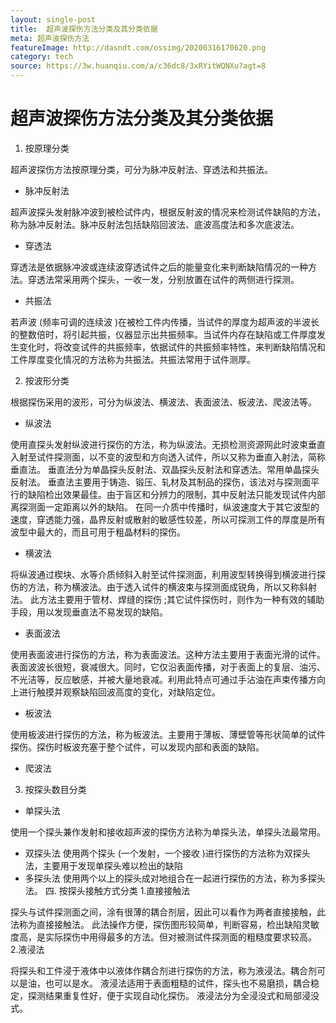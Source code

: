 ```yaml
---
layout: single-post
title:  超声波探伤方法分类及其分类依据
meta: 超声波探伤方法
featureImage: http://dasndt.com/ossimg/20200316170620.png
category: tech
source: https://3w.huanqiu.com/a/c36dc8/3xRYitWQNXu?agt=8
---
```


# 超声波探伤方法分类及其分类依据

1. 按原理分类

超声波探伤方法按原理分类，可分为脉冲反射法、穿透法和共振法。 

- 脉冲反射法

超声波探头发射脉冲波到被检试件内，根据反射波的情况来检测试件缺陷的方法，称为脉冲反射法。脉冲反射法包括缺陷回波法、底波高度法和多次底波法。 

- 穿透法

穿透法是依据脉冲波或连续波穿透试件之后的能量变化来判断缺陷情况的一种方法。穿透法常采用两个探头，一收一发，分别放置在试件的两侧进行探测。 

- 共振法

若声波 (频率可调的连续波 )在被检工件内传播，当试件的厚度为超声波的半波长的整数倍时，将引起共振，仪器显示出共振频率。当试件内存在缺陷或工件厚度发生变化时，将改变试件的共振频率，依据试件的共振频率特性，来判断缺陷情况和工件厚度变化情况的方法称为共振法。共振法常用于试件测厚。

2. 按波形分类

根据探伤采用的波形，可分为纵波法、横波法、表面波法、板波法、爬波法等。 

- 纵波法

使用直探头发射纵波进行探伤的方法，称为纵波法。无损检测资源网此时波束垂直入射至试件探测面，以不变的波型和方向透入试件，所以又称为垂直入射法，简称垂直法。
垂直法分为单晶探头反射法、双晶探头反射法和穿透法。常用单晶探头反射法。
垂直法主要用于铸造、锻压、轧材及其制品的探伤，该法对与探测面平行的缺陷检出效果最佳。由于盲区和分辨力的限制，其中反射法只能发现试件内部离探测面一定距离以外的缺陷。
在同一介质中传播时，纵波速度大于其它波型的速度，穿透能力强，晶界反射或散射的敏感性较差，所以可探测工件的厚度是所有波型中最大的，而且可用于粗晶材料的探伤。

- 横波法

将纵波通过楔块、水等介质倾斜入射至试件探测面，利用波型转换得到横波进行探伤的方法，称为横波法。由于透入试件的横波束与探测面成锐角，所以又称斜射法。
此方法主要用于管材、焊缝的探伤 ;其它试件探伤时，则作为一种有效的辅助手段，用以发现垂直法不易发现的缺陷。

- 表面波法

使用表面波进行探伤的方法，称为表面波法。这种方法主要用于表面光滑的试件。表面波波长很短，衰减很大。同时，它仅沿表面传播，对于表面上的复层、油污、不光洁等，反应敏感，并被大量地衰减。利用此特点可通过手沾油在声束传播方向上进行触摸并观察缺陷回波高度的变化，对缺陷定位。 

- 板波法

使用板波进行探伤的方法，称为板波法。主要用于薄板、薄壁管等形状简单的试件探伤。探伤时板波充塞于整个试件，可以发现内部和表面的缺陷。

- 爬波法

3. 按探头数目分类 

- 单探头法

使用一个探头兼作发射和接收超声波的探伤方法称为单探头法，单探头法最常用。 
- 双探头法
使用两个探头 (一个发射，一个接收 )进行探伤的方法称为双探头法，主要用于发现单探头难以检出的缺陷 
- 多探头法
使用两个以上的探头成对地组合在一起进行探伤的方法，称为多探头法。
四. 按探头接触方式分类 
1.直接接触法

探头与试件探测面之间，涂有很薄的耦合剂层，因此可以看作为两者直接接触，此法称为直接接触法。
此法操作方便，探伤图形较简单，判断容易，检出缺陷灵敏度高，是实际探伤中用得最多的方法。但对被测试件探测面的粗糙度要求较高。 
2.液浸法

将探头和工件浸于液体中以液体作耦合剂进行探伤的方法，称为液浸法。耦合剂可以是油，也可以是水。
液浸法适用于表面粗糙的试件，探头也不易磨损，耦合稳定，探测结果重复性好，便于实现自动化探伤。
液浸法分为全浸没式和局部浸没式。